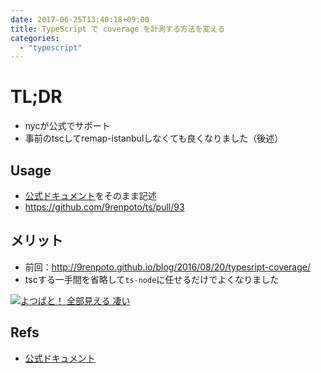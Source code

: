 ```yaml
---
date: 2017-06-25T13:40:18+09:00
title: TypeScript で coverage を計測する方法を変える
categories:
  - "typescript"
---
```

# TL;DR

- nycが公式でサポート
- 事前のtscしてremap-istanbulしなくても良くなりました（後述）

## Usage

- [公式ドキュメント][tutorial-typescript]をそのまま記述
- <https://github.com/9renpoto/ts/pull/93>

## メリット

- 前回：<http://9renpoto.github.io/blog/2016/08/20/typesript-coverage/>
- tscする一手間を省略して`ts-node`に任せるだけでよくなりました

[![よつばと！ 全部見える 凄い](http://tiqav.com/5JR.th.jpg)](http://tiqav.com/5JR)

## Refs

- [公式ドキュメント][tutorial-typescript]

[tutorial-typescript]: https://istanbul.js.org/docs/tutorials/typescript/
